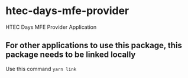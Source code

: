 # htec-days-mfe-provider
HTEC Days MFE Provider Application

## For other applications to use this package, this package needs to be linked locally
Use this command `yarn link`